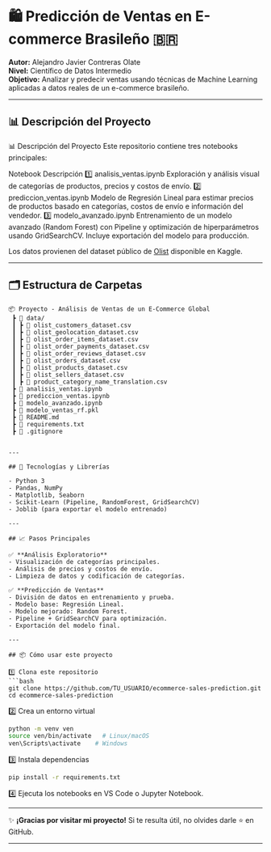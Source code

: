 
# 🛍️ Predicción de Ventas en E-commerce Brasileño 🇧🇷

**Autor:** Alejandro Javier Contreras Olate  
**Nivel:** Científico de Datos Intermedio  
**Objetivo:** Analizar y predecir ventas usando técnicas de Machine Learning aplicadas a datos reales de un e-commerce brasileño.

---

## 📊 Descripción del Proyecto

📊 Descripción del Proyecto
Este repositorio contiene tres notebooks principales:

Notebook	Descripción
1️⃣ analisis_ventas.ipynb	Exploración y análisis visual de categorías de productos, precios y costos de envío.
2️⃣ prediccion_ventas.ipynb	Modelo de Regresión Lineal para estimar precios de productos basado en categorías, costos de envío e información del vendedor.
3️⃣ modelo_avanzado.ipynb	Entrenamiento de un modelo avanzado (Random Forest) con Pipeline y optimización de hiperparámetros usando GridSearchCV. Incluye exportación del modelo para producción.

Los datos provienen del dataset público de [Olist](https://www.kaggle.com/datasets/olistbr/brazilian-ecommerce) disponible en Kaggle.

---

## 🗂️ Estructura de Carpetas

```
📦 Proyecto - Análisis de Ventas de un E-Commerce Global
 ┣ 📁 data/
 ┃ ┣ 📄 olist_customers_dataset.csv
 ┃ ┣ 📄 olist_geolocation_dataset.csv
 ┃ ┣ 📄 olist_order_items_dataset.csv
 ┃ ┣ 📄 olist_order_payments_dataset.csv
 ┃ ┣ 📄 olist_order_reviews_dataset.csv
 ┃ ┣ 📄 olist_orders_dataset.csv
 ┃ ┣ 📄 olist_products_dataset.csv
 ┃ ┣ 📄 olist_sellers_dataset.csv
 ┃ ┣ 📄 product_category_name_translation.csv
 ┣ 📄 analisis_ventas.ipynb
 ┣ 📄 prediccion_ventas.ipynb
 ┣ 📄 modelo_avanzado.ipynb
 ┣ 📄 modelo_ventas_rf.pkl
 ┣ 📄 README.md
 ┣ 📄 requirements.txt
 ┣ 📄 .gitignore


---

## 🚀 Tecnologías y Librerías

- Python 3
- Pandas, NumPy
- Matplotlib, Seaborn
- Scikit-Learn (Pipeline, RandomForest, GridSearchCV)
- Joblib (para exportar el modelo entrenado)

---

## 📈 Pasos Principales

✅ **Análisis Exploratorio**
- Visualización de categorías principales.
- Análisis de precios y costos de envío.
- Limpieza de datos y codificación de categorías.

✅ **Predicción de Ventas**
- División de datos en entrenamiento y prueba.
- Modelo base: Regresión Lineal.
- Modelo mejorado: Random Forest.
- Pipeline + GridSearchCV para optimización.
- Exportación del modelo final.

---

## 📦 Cómo usar este proyecto

1️⃣ Clona este repositorio  
```bash
git clone https://github.com/TU_USUARIO/ecommerce-sales-prediction.git
cd ecommerce-sales-prediction
```

2️⃣ Crea un entorno virtual  
```bash
python -m venv ven
source ven/bin/activate   # Linux/macOS
ven\Scripts\activate    # Windows
```

3️⃣ Instala dependencias  
```bash
pip install -r requirements.txt
```

4️⃣ Ejecuta los notebooks en VS Code o Jupyter Notebook.

---

✨ **¡Gracias por visitar mi proyecto!** Si te resulta útil, no olvides darle ⭐️ en GitHub.

---

